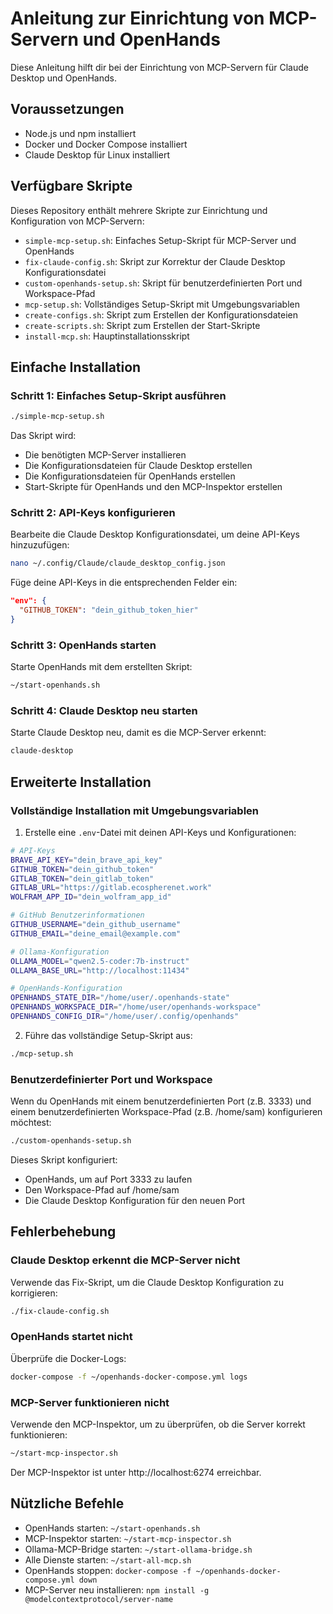 # Anleitung zur Einrichtung von MCP-Servern und OpenHands

Diese Anleitung hilft dir bei der Einrichtung von MCP-Servern für Claude Desktop und OpenHands.

## Voraussetzungen

- Node.js und npm installiert
- Docker und Docker Compose installiert
- Claude Desktop für Linux installiert

## Verfügbare Skripte

Dieses Repository enthält mehrere Skripte zur Einrichtung und Konfiguration von MCP-Servern:

- `simple-mcp-setup.sh`: Einfaches Setup-Skript für MCP-Server und OpenHands
- `fix-claude-config.sh`: Skript zur Korrektur der Claude Desktop Konfigurationsdatei
- `custom-openhands-setup.sh`: Skript für benutzerdefinierten Port und Workspace-Pfad
- `mcp-setup.sh`: Vollständiges Setup-Skript mit Umgebungsvariablen
- `create-configs.sh`: Skript zum Erstellen der Konfigurationsdateien
- `create-scripts.sh`: Skript zum Erstellen der Start-Skripte
- `install-mcp.sh`: Hauptinstallationsskript

## Einfache Installation

### Schritt 1: Einfaches Setup-Skript ausführen

```bash
./simple-mcp-setup.sh
```

Das Skript wird:
- Die benötigten MCP-Server installieren
- Die Konfigurationsdateien für Claude Desktop erstellen
- Die Konfigurationsdateien für OpenHands erstellen
- Start-Skripte für OpenHands und den MCP-Inspektor erstellen

### Schritt 2: API-Keys konfigurieren

Bearbeite die Claude Desktop Konfigurationsdatei, um deine API-Keys hinzuzufügen:

```bash
nano ~/.config/Claude/claude_desktop_config.json
```

Füge deine API-Keys in die entsprechenden Felder ein:

```json
"env": {
  "GITHUB_TOKEN": "dein_github_token_hier"
}
```

### Schritt 3: OpenHands starten

Starte OpenHands mit dem erstellten Skript:

```bash
~/start-openhands.sh
```

### Schritt 4: Claude Desktop neu starten

Starte Claude Desktop neu, damit es die MCP-Server erkennt:

```bash
claude-desktop
```

## Erweiterte Installation

### Vollständige Installation mit Umgebungsvariablen

1. Erstelle eine `.env`-Datei mit deinen API-Keys und Konfigurationen:

```bash
# API-Keys
BRAVE_API_KEY="dein_brave_api_key"
GITHUB_TOKEN="dein_github_token"
GITLAB_TOKEN="dein_gitlab_token"
GITLAB_URL="https://gitlab.ecospherenet.work"
WOLFRAM_APP_ID="dein_wolfram_app_id"

# GitHub Benutzerinformationen
GITHUB_USERNAME="dein_github_username"
GITHUB_EMAIL="deine_email@example.com"

# Ollama-Konfiguration
OLLAMA_MODEL="qwen2.5-coder:7b-instruct"
OLLAMA_BASE_URL="http://localhost:11434"

# OpenHands-Konfiguration
OPENHANDS_STATE_DIR="/home/user/.openhands-state"
OPENHANDS_WORKSPACE_DIR="/home/user/openhands-workspace"
OPENHANDS_CONFIG_DIR="/home/user/.config/openhands"
```

2. Führe das vollständige Setup-Skript aus:

```bash
./mcp-setup.sh
```

### Benutzerdefinierter Port und Workspace

Wenn du OpenHands mit einem benutzerdefinierten Port (z.B. 3333) und einem benutzerdefinierten Workspace-Pfad (z.B. /home/sam) konfigurieren möchtest:

```bash
./custom-openhands-setup.sh
```

Dieses Skript konfiguriert:
- OpenHands, um auf Port 3333 zu laufen
- Den Workspace-Pfad auf /home/sam
- Die Claude Desktop Konfiguration für den neuen Port

## Fehlerbehebung

### Claude Desktop erkennt die MCP-Server nicht

Verwende das Fix-Skript, um die Claude Desktop Konfiguration zu korrigieren:

```bash
./fix-claude-config.sh
```

### OpenHands startet nicht

Überprüfe die Docker-Logs:

```bash
docker-compose -f ~/openhands-docker-compose.yml logs
```

### MCP-Server funktionieren nicht

Verwende den MCP-Inspektor, um zu überprüfen, ob die Server korrekt funktionieren:

```bash
~/start-mcp-inspector.sh
```

Der MCP-Inspektor ist unter http://localhost:6274 erreichbar.

## Nützliche Befehle

- OpenHands starten: `~/start-openhands.sh`
- MCP-Inspektor starten: `~/start-mcp-inspector.sh`
- Ollama-MCP-Bridge starten: `~/start-ollama-bridge.sh`
- Alle Dienste starten: `~/start-all-mcp.sh`
- OpenHands stoppen: `docker-compose -f ~/openhands-docker-compose.yml down`
- MCP-Server neu installieren: `npm install -g @modelcontextprotocol/server-name`
